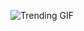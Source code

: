 
<!-- GIF_SECTION -->
![Trending GIF](https://media1.giphy.com/media/v1.Y2lkPThiYjIxNzcyMG0zOWQ4d255eThheHpxeHoybTZsbWdqbnBmbm02dmN4aWs5amt4YSZlcD12MV9naWZzX3NlYXJjaCZjdD1n/J2F2sOPmoTjYy57spN/giphy.gif)
<!-- END_GIF_SECTION -->
